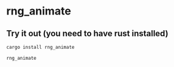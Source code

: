 # rng_animate

## Try it out (you need to have rust installed)
```bash
cargo install rng_animate
```

```bash
rng_animate
```
